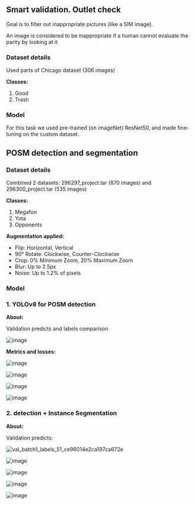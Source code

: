 ## Smart validation. Outlet check
Goal is to filter out inappropriate pictures (like a SIM image).

An image is considered to be inappropriate if a human cannot evaluate the parity by looking at it
### Dataset details
Used parts of Chicago dataset (306 images)

**Classes:**
1. Good
2. Trash

### Model

For this task we used pre-trained (on imageNet) ResNet50, and made fine-tuning on the custom dataset.

## POSM detection and segmentation 

### Dataset details
Combined 2 datasets: 296297_project.tar (870 images) and 296300_project.tar (535 images)


**Classes:**

1. Megafon
2. Yota
3. Opponents

**Augmentation applied:**

-  Flip: Horizontal, Vertical
- 90° Rotate: Clockwise, Counter-Clockwise
- Crop: 0% Minimum Zoom, 20% Maximum Zoom
- Blur: Up to 2.5px
- Noise: Up to 1.2% of pixels

### Model
### 1. YOLOv8 for POSM detection

**About:**

Validation predicts and labels comparison

![image](https://github.com/D2J3D/Nexign_ITMO/assets/120342275/ed2e1497-ba52-4fd8-80b4-153c0df6173c)

**Metrics and losses:**

![image](https://github.com/D2J3D/Nexign_ITMO/assets/120342275/56fb0291-50d5-4577-9671-421556178674)

![image](https://github.com/D2J3D/Nexign_ITMO/assets/120342275/ef1bb39b-43a5-44a1-9eeb-9c783d7df76a)


![image](https://github.com/D2J3D/Nexign_ITMO/assets/120342275/07053b21-384b-4543-91e6-a70387c509c4)

![image](https://github.com/D2J3D/Nexign_ITMO/assets/120342275/aee33677-5cd4-42bd-9c99-00653d485d45)


### 2. detection + Instance Segmentation

**About:**

Validation predicts:

![val_batch1_labels_51_ce96014e2ca197ca672e](https://github.com/D2J3D/Nexign_ITMO/assets/120342275/24183718-6900-4a14-9e34-ce3eb01bca0e)

![image](https://github.com/D2J3D/Nexign_ITMO/assets/120342275/34177fbb-750a-4c36-b713-4545aed920da)

![image](https://github.com/D2J3D/Nexign_ITMO/assets/120342275/6e6db631-5fdc-43e7-bc41-254e501f692d)

![image](https://github.com/D2J3D/Nexign_ITMO/assets/120342275/96718bc2-d2b9-4233-8e05-79063e6cec3e)

![image](https://github.com/D2J3D/Nexign_ITMO/assets/120342275/f69c41f0-cfd4-46b8-9d15-6bf9de63d739)






